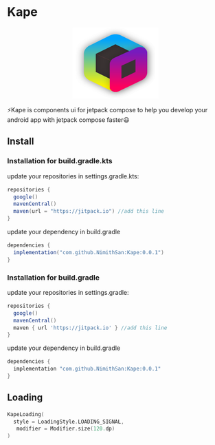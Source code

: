 # Kape
<p align="center">
  <a href="#">
    <img src="/assets/kape_logo.svg" alt="Kotlin-Bootstrap logo" width="200" height="165">
  </a>
</p>

<p>
  ⚡Kape is components ui for jetpack compose to help you develop your android app with jetpack compose faster😃 
</p>

## Install
### Installation for build.gradle.kts
update your repositories in settings.gradle.kts:
```gradle
repositories {
  google()
  mavenCentral()
  maven(url = "https://jitpack.io") //add this line
}
```
update your dependency in build.gradle
```gradle
dependencies {
  implementation("com.github.NimithSan:Kape:0.0.1")
}
```

### Installation for build.gradle
update your repositories in settings.gradle:
```gradle
repositories {
  google()
  mavenCentral()
  maven { url 'https://jitpack.io' } //add this line
}
```
update your dependency in build.gradle
```gradle
dependencies {
  implementation "com.github.NimithSan:Kape:0.0.1"
}
```


## Loading

```kotlin
KapeLoading(
  style = LoadingStyle.LOADING_SIGNAL,
   modifier = Modifier.size(120.dp)
)
```
 

